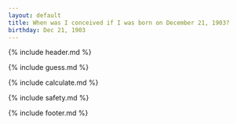 ```yaml
---
layout: default
title: When was I conceived if I was born on December 21, 1903?
birthday: Dec 21, 1903
---
```


{% include header.md %}

{% include guess.md %}

{% include calculate.md %}

{% include safety.md %}

{% include footer.md %}




